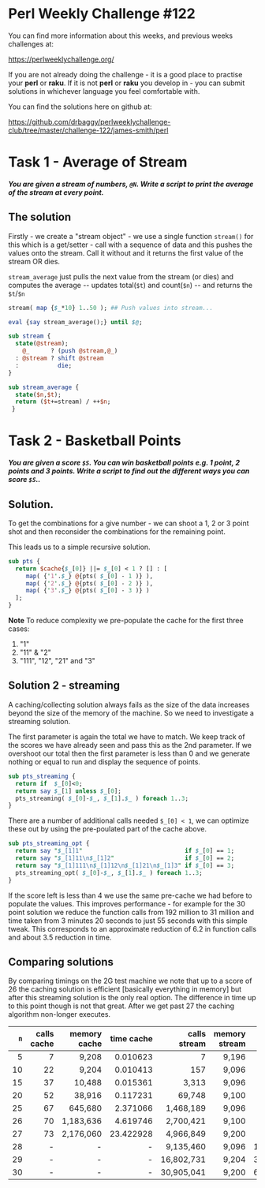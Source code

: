# Perl Weekly Challenge #122

You can find more information about this weeks, and previous weeks challenges at:

  https://perlweeklychallenge.org/

If you are not already doing the challenge - it is a good place to practise your
**perl** or **raku**. If it is not **perl** or **raku** you develop in - you can
submit solutions in whichever language you feel comfortable with.

You can find the solutions here on github at:

https://github.com/drbaggy/perlweeklychallenge-club/tree/master/challenge-122/james-smith/perl

# Task 1 - Average of Stream

***You are given a stream of numbers, `@N`. Write a script to print the average of the stream at every point.***

## The solution

Firstly - we create a "stream object" - we use a single function
`stream()` for this which is a get/setter - call with a sequence of data
and this pushes the values onto the stream. Call it without and it
returns the first value of the stream OR dies.

`stream_average` just pulls the next value from the stream (or dies)
and computes the average -- updates total(`$t`) and count(`$n`) -- and
returns the `$t`/`$n`

```perl
stream( map {$_*10} 1..50 ); ## Push values into stream...

eval {say stream_average();} until $@;

sub stream {
  state(@stream);
    @_      ? (push @stream,@_)
  : @stream ? shift @stream
  :           die;
}

sub stream_average {
  state($n,$t);
  return ($t+=stream) / ++$n;
 }

```

# Task 2 - Basketball Points

***You are given a score `$S`. You can win basketball points e.g. 1 point, 2 points and 3 points. Write a script to find out the different ways you can score `$S`..***

## Solution.

To get the combinations for a give number - we can shoot a 1, 2 or 3 point shot and then reconsider the combinations for the remaining point.

This leads us to a simple recursive solution.

```perl
sub pts {
  return $cache{$_[0]} ||= $_[0] < 1 ? [] : [
     map( {'1'.$_} @{pts( $_[0] - 1 )} ),
     map( {'2'.$_} @{pts( $_[0] - 2 )} ),
     map( {'3'.$_} @{pts( $_[0] - 3 )} )
  ];
}
```

**Note** To reduce complexity we pre-populate the cache for the first three cases:

 1. "1"
 2. "11" & "2"
 3. "111", "12", "21" and "3"

## Solution 2 - streaming

A caching/collecting solution always fails as the size of the data increases beyond the size of the memory of the machine. So we need to investigate
a streaming solution.

The first parameter is again the total we have to match. We keep track of the scores we have already seen and pass this as the 2nd parameter.
If we overshoot our total then the first parameter is less than 0 and we generate nothing or equal to run and display the sequence of points.

```perl
sub pts_streaming {
  return if  $_[0]<0;
  return say $_[1] unless $_[0];
  pts_streaming( $_[0]-$_, $_[1].$_ ) foreach 1..3;
}
```

There are a number of additional calls needed `$_[0] < 1`, we can optimize these out by using the pre-poulated part of the cache above.

```perl
sub pts_streaming_opt {
  return say "$_[1]1"                             if $_[0] == 1;
  return say "$_[1]11\n$_[1]2"                    if $_[0] == 2;
  return say "$_[1]111\n$_[1]12\n$_[1]21\n$_[1]3" if $_[0] == 3;
  pts_streaming_opt( $_[0]-$_, $_[1].$_ ) foreach 1..3;
}
```

If the score left is less than 4 we use the same pre-cache we had before to populate the values. This improves performance - for example for the
30 point solution we reduce the function calls from 192 million to 31 million and time taken from 3 minutes 20 seconds to just 55 seconds with this
simple tweak. This corresponds to an approximate reduction of 6.2 in function calls and about 3.5 reduction in time.

## Comparing solutions

By comparing timings on the 2G test machine we note that up to a score of 26 the caching solution is efficient [basically everything in memory] but
after this streaming solution is the only real option. The difference in time up to this point though is not that great. After we get past 27 the caching algorithm non-longer executes.

| `n` | calls cache | memory cache | time cache | calls stream | memory stream | time stream |
| --: | --: | --: | --: | --: | --: | --: |
|  5 | 7 | 9,208 | 0.010623 | 7 | 9,196 | 0.010567 |
| 10 | 22 | 9,204 | 0.010413 | 157 | 9,096 | 0.010751 |
| 15 | 37 | 10,488 | 0.015361 | 3,313 | 9,096 | 0.016229 |
| 20 | 52 | 38,916 | 0.117231 | 69,748 | 9,100 | 0.133544 |
| 25 | 67 | 645,680 | 2.371066 | 1,468,189 | 9,096 | 2.732431 |
| 26 | 70 | 1,183,636 | 4.619746 | 2,700,421 | 9,100 | 4.930112 |
| 27 | 73 | 2,176,060 | 23.422928 | 4,966,849 | 9,200 | 8.957511 |
| 28 | - | - | - | 9,135,460 | 9,096 | 16.605540 |
| 29 | - | - | - | 16,802,731 | 9,204 | 31.175462 |
| 30 | - | - | - | 30,905,041 | 9,200 | 61.526530 |



